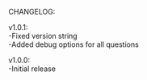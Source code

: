 CHANGELOG:  
  
v1.0.1:  
-Fixed version string  
-Added debug options for all questions  
  
v1.0.0:  
-Initial release
  
